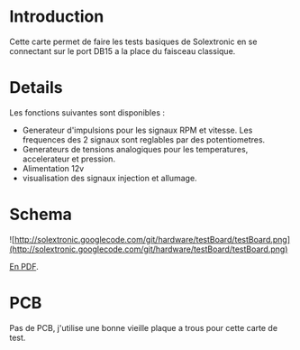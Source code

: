 # Introduction #

Cette carte permet de faire les tests basiques de Solextronic en se connectant sur le port DB15 a la place du faisceau classique.


# Details #

Les fonctions suivantes sont disponibles :
  * Generateur d'impulsions pour les signaux RPM et vitesse. Les frequences des 2 signaux sont reglables par des potentiometres.
  * Generateurs de tensions analogiques pour les temperatures, accelerateur et pression.
  * Alimentation 12v
  * visualisation des signaux injection et allumage.

# Schema #

![http://solextronic.googlecode.com/git/hardware/testBoard/testBoard.png](http://solextronic.googlecode.com/git/hardware/testBoard/testBoard.png)

[En PDF](http://solextronic.googlecode.com/git/hardware/testBoard/testBoard.pdf).

# PCB #
Pas de PCB, j'utilise une bonne vieille plaque a trous pour cette carte de test.